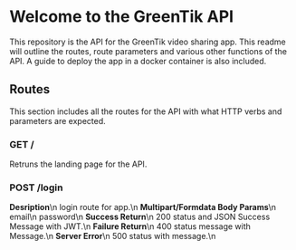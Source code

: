 # Welcome to the GreenTik API
This repository is the API for the GreenTik video sharing app. This readme will outline the routes, route parameters and various other functions of the API. A guide to deploy the app in a docker container is also included.

## Routes
This section includes all the routes for the API with what HTTP verbs and parameters are expected.

### GET /
Retruns the landing page for the API.

### POST /login
**Desription**\n
login route for app.\n
**Multipart/Formdata Body Params**\n
email\n
password\n
**Success Return**\n
200 status and JSON Success Message with JWT.\n
**Failure Return**\n
400 status message with Message.\n
**Server Error**\n
500 status with message.\n


